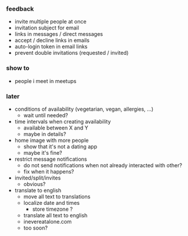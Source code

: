 ### feedback

- invite multiple people at once
- invitation subject for email
- links in messages / direct messages
- accept / decline links in emails
- auto-login token in email links
- prevent double invitations (requested / invited)

### show to

- people i meet in meetups

### later

- conditions of availability (vegetarian, vegan, allergies, ...)
  - wait until needed?
- time intervals when creating availability
  - available between X and Y
  - maybe in details?
- home image with more people
  - show that it's not a dating app
  - maybe it's fine?
- restrict message notifications
  - do not send notifications when not already interacted with other?
  - fix when it happens?
- invited/split/invites
  - obvious?
- translate to english
  - move all text to translations
  - localize date and times
    - store timezone ?
  - translate all text to english
  - inevereatalone.com
  - too soon?

